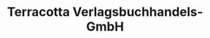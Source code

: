 ---
title: "Terracotta Verlagsbuchhandels-GmbH"
url: /kassel/terracotta-verlagsbuchhandels-gmbh/
shop: Bücher
---
